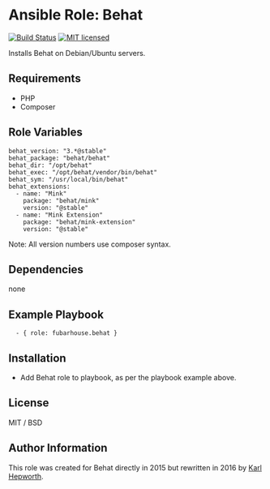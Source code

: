 # Ansible Role: Behat

[![Build Status](https://travis-ci.org/fubarhouse/fubarhouse.behat.svg?branch=master)](https://travis-ci.org/fubarhouse/fubarhouse.behat)
[![MIT licensed](https://img.shields.io/badge/license-MIT-blue.svg)](https://raw.githubusercontent.com/fubarhouse/fubarhouse.behat/master/LICENSE)

Installs Behat on Debian/Ubuntu servers.

## Requirements

* PHP
* Composer

## Role Variables

```
behat_version: "3.*@stable"
behat_package: "behat/behat"
behat_dir: "/opt/behat"
behat_exec: "/opt/behat/vendor/bin/behat"
behat_sym: "/usr/local/bin/behat"
behat_extensions:
  - name: "Mink"
    package: "behat/mink"
    version: "@stable"
  - name: "Mink Extension"
    package: "behat/mink-extension"
    version: "@stable"
```

Note: All version numbers use composer syntax.

## Dependencies

  none

## Example Playbook

```
  - { role: fubarhouse.behat }
```

## Installation

  * Add Behat role to playbook, as per the playbook example above.

## License

MIT / BSD

## Author Information

This role was created for Behat directly in 2015 but rewritten in 2016 by [Karl Hepworth](https://twitter.com/fubarhouse).
